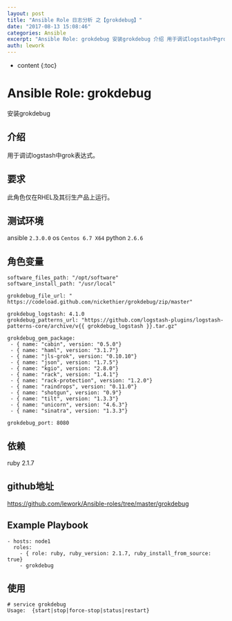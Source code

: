 ```yaml
---
layout: post
title: "Ansible Role 日志分析 之【grokdebug】"
date: "2017-08-13 15:08:46"
categories: Ansible
excerpt: "Ansible Role: grokdebug 安装grokdebug 介绍 用于调试logstash中grok表达式。 要求 此角色仅在RHE..."
auth: lework
---
```

* content
{:toc}

# Ansible Role: grokdebug

安装grokdebug

## 介绍

用于调试logstash中grok表达式。

## 要求

此角色仅在RHEL及其衍生产品上运行。

## 测试环境

ansible `2.3.0.0`
os `Centos 6.7 X64`
python `2.6.6`

## 角色变量

	software_files_path: "/opt/software"
	software_install_path: "/usr/local"

	grokdebug_file_url: " https://codeload.github.com/nickethier/grokdebug/zip/master"

	grokdebug_logstash: 4.1.0
	grokdebug_patterns_url: "https://github.com/logstash-plugins/logstash-patterns-core/archive/v{{ grokdebug_logstash }}.tar.gz"

	grokdebug_gem_package:
	 - { name: "cabin", version: "0.5.0"}
	 - { name: "haml", version: "3.1.7"}
	 - { name: "jls-grok", version: "0.10.10"}
	 - { name: "json", version: "1.7.5"}
	 - { name: "kgio", version: "2.8.0"}
	 - { name: "rack", version: "1.4.1"}
	 - { name: "rack-protection", version: "1.2.0"}
	 - { name: "raindrops", version: "0.11.0"}
	 - { name: "shotgun", version: "0.9"}
	 - { name: "tilt", version: "1.3.3"}
	 - { name: "unicorn", version: "4.6.3"}
	 - { name: "sinatra", version: "1.3.3"}
	 
	grokdebug_port: 8080

## 依赖

ruby 2.1.7

## github地址
https://github.com/lework/Ansible-roles/tree/master/grokdebug

## Example Playbook

    - hosts: node1
      roles:
		- { role: ruby, ruby_version: 2.1.7, ruby_install_from_source: true}
        - grokdebug
		
## 使用

```
# service grokdebug
Usage:  {start|stop|force-stop|status|restart}
```
